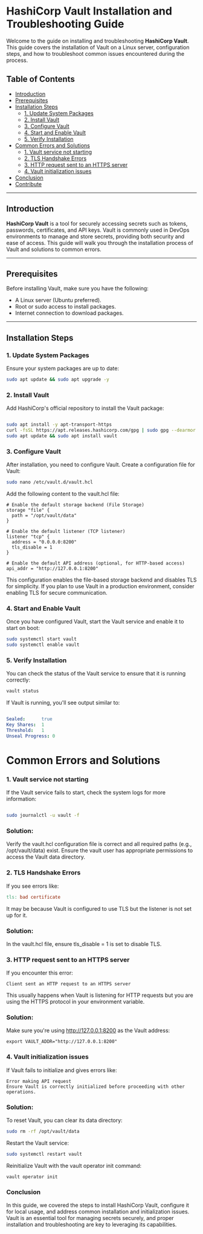 # HashiCorp Vault Installation and Troubleshooting Guide

Welcome to the guide on installing and troubleshooting **HashiCorp Vault**. This guide covers the installation of Vault on a Linux server, configuration steps, and how to troubleshoot common issues encountered during the process.

## Table of Contents
- [Introduction](#introduction)
- [Prerequisites](#prerequisites)
- [Installation Steps](#installation-steps)
  - [1. Update System Packages](#1-update-system-packages)
  - [2. Install Vault](#2-install-vault)
  - [3. Configure Vault](#3-configure-vault)
  - [4. Start and Enable Vault](#4-start-and-enable-vault)
  - [5. Verify Installation](#5-verify-installation)
- [Common Errors and Solutions](#common-errors-and-solutions)
  - [1. Vault service not starting](#1-vault-service-not-starting)
  - [2. TLS Handshake Errors](#2-tls-handshake-errors)
  - [3. HTTP request sent to an HTTPS server](#3-http-request-sent-to-an-https-server)
  - [4. Vault initialization issues](#4-vault-initialization-issues)
- [Conclusion](#conclusion)
- [Contribute](#contribute)

---

## Introduction

**HashiCorp Vault** is a tool for securely accessing secrets such as tokens, passwords, certificates, and API keys. Vault is commonly used in DevOps environments to manage and store secrets, providing both security and ease of access. This guide will walk you through the installation process of Vault and solutions to common errors.

---

## Prerequisites

Before installing Vault, make sure you have the following:

- A Linux server (Ubuntu preferred).
- Root or sudo access to install packages.
- Internet connection to download packages.

---

## Installation Steps

### 1. Update System Packages

Ensure your system packages are up to date:

```bash
sudo apt update && sudo apt upgrade -y
```

###  2. Install Vault
Add HashiCorp's official repository to install the Vault package:

```bash

sudo apt install -y apt-transport-https
curl -fsSL https://apt.releases.hashicorp.com/gpg | sudo gpg --dearmor -o /usr/share/keyrings/hashicorp-archive-keyring.gpg
sudo apt update && sudo apt install vault
```

### 3. Configure Vault
After installation, you need to configure Vault. Create a configuration file for Vault:

```bash
sudo nano /etc/vault.d/vault.hcl
```
Add the following content to the vault.hcl file:

```hcl
# Enable the default storage backend (File Storage)
storage "file" {
  path = "/opt/vault/data"
}

# Enable the default listener (TCP listener)
listener "tcp" {
  address = "0.0.0.0:8200"
  tls_disable = 1
}

# Enable the default API address (optional, for HTTP-based access)
api_addr = "http://127.0.0.1:8200"
```
This configuration enables the file-based storage backend and disables TLS for simplicity. If you plan to use Vault in a production environment, consider enabling TLS for secure communication.

### 4. Start and Enable Vault
Once you have configured Vault, start the Vault service and enable it to start on boot:

```bash
sudo systemctl start vault
sudo systemctl enable vault
```

### 5. Verify Installation
You can check the status of the Vault service to ensure that it is running correctly:

```bash
vault status
```
If Vault is running, you'll see output similar to:

```yaml

Sealed:      true
Key Shares:  1
Threshold:   1
Unseal Progress: 0
```

# Common Errors and Solutions

### 1. Vault service not starting
If the Vault service fails to start, check the system logs for more information:

```bash

sudo journalctl -u vault -f
```

### Solution:
Verify the vault.hcl configuration file is correct and all required paths (e.g., /opt/vault/data) exist.
Ensure the vault user has appropriate permissions to access the Vault data directory.
### 2. TLS Handshake Errors
If you see errors like:

```makefile
tls: bad certificate
```
It may be because Vault is configured to use TLS but the listener is not set up for it.

### Solution:
In the vault.hcl file, ensure tls_disable = 1 is set to disable TLS.
### 3. HTTP request sent to an HTTPS server
If you encounter this error:

```
Client sent an HTTP request to an HTTPS server
```
This usually happens when Vault is listening for HTTP requests but you are using the HTTPS protocol in your environment variable.

### Solution:
Make sure you're using http://127.0.0.1:8200 as the Vault address:

``` 
export VAULT_ADDR="http://127.0.0.1:8200"

```

### 4. Vault initialization issues
If Vault fails to initialize and gives errors like:

```
Error making API request
Ensure Vault is correctly initialized before proceeding with other operations.
```

### Solution:
To reset Vault, you can clear its data directory:

```bash
sudo rm -rf /opt/vault/data
```

Restart the Vault service:
```bash
sudo systemctl restart vault
```
Reinitialize Vault with the vault operator init command:

```
vault operator init
```
### Conclusion
In this guide, we covered the steps to install HashiCorp Vault, configure it for local usage, and address common installation and initialization issues. Vault is an essential tool for managing secrets securely, and proper installation and troubleshooting are key to leveraging its capabilities.


